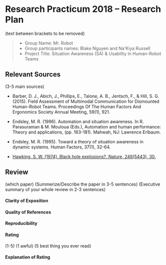 # Research Practicum 2018 – Research Plan
(text between brackets to be removed)

> * Group Name: Mr. Robot
> * Group participants names: Blake Nguyen and Na'Kiya Russell
> * Project Title: Situation Awareness (SA) & Usability in Human-Robot Teams

## Relevant Sources

(3-5 main sources)


* Barber, D. J., Abich, J., Phillips, E., Talone, A. B., Jentsch, F., & Hill, S. G. (2015). Field Assessment of Multimodal Communication for Dismounted Human-Robot Teams. Proceedings Of The Human Factors And Ergonomics Society Annual Meeting, 59(1), 921.

* Endsley, M. R. (1996). Automation and situation awareness. In R. Parasuraman & M. Mouloua (Eds.), Automation and human performance: Theory and applications, (pp. 163-181). Mahwah, NJ: Lawrence Erlbaum. 

* Endsley, M. R. (1995). Toward a theory of situation awareness in dynamic systems. Human Factors, 37(1), 32-64.

* [Hawking, S. W. (1974). Black hole explosions?. Nature, 248(5443), 30.](http://citeseerx.ist.psu.edu/viewdoc/download?doi=10.1.1.75.3702&rep=rep1&type=pdf)


## Review

(which paper)
(Summerize/Describe the paper in 3-5 sentences)
(Executive summary of your whole review in 2-3 sentences)

#### Clarity of Exposition

#### Quality of References

#### Reproducibility

#### Rating

(1-5)
(1 awful)
(5 best thing you ever read)

#### Explanation of Rating